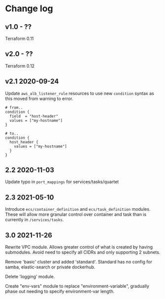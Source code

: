 # Change log

## v1.0 - ??

Terraform 0.11

## v2.0 - ??

Terraform 0.12

## v2.1 2020-09-24

Update `aws_alb_listener_rule` resources to use new `condition` syntax as this moved from warning to error.

```hcl
# from..
condition {
  field  = "host-header"
  values = ["my-hostname"]
}

# to..
condition {
  host_header {
    values = ["my-hostname"]
  }
}
```

## 2.2 2020-11-03

Update typo in `port_mappings` for services/tasks/quartet

## 2.3 2021-05-10

Introduce `ecs/container_definition` and `ecs/task_definition` modules. These will allow more granular control over container and task than is currently in `/services/tasks`.

## 3.0 2021-11-26

Rewrite VPC module. Allows greater control of what is created by having submodules. Avoid need to specify all CIDRs and only supporting 2 subnets.

Remove 'basic' cluster and added 'standard'. Standard has no config for samba, elastic-search or private dockerhub.

Delete 'logging' module.

Create "env-vars" module to replace "environment-variable", gradually phase out needing to specify environment-var length.